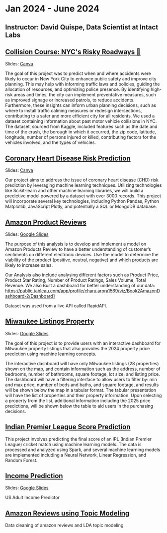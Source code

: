#  Jan 2024 - June 2024

## Instructor: David Quispe, Data Scientist at Intact Labs

## [Collision Course: NYC's Risky Roadways 🚗](https://github.com/davidskaff/vehicle-crashes-nyc)
Slides: [Canva](https://www.canva.com/design/DAGHN2XAUmE/ZFqu48TdzdntSMgobCSG7g/edit)

The goal of this project was to predict when and where accidents were likely to occur in New York City to enhance public safety and improve city planning. This may help with informing traffic laws and policies, guiding the allocation of resources, and optimizing police presence. By identifying high-risk areas and times, the city can implement preventative measures, such as improved signage or increased patrols, to reduce accidents. Furthermore, these insights can inform urban planning decisions, such as where to install traffic calming measures or redesign intersections, contributing to a safer and more efficient city for all residents. We used a dataset containing information about past motor vehicle collisions in NYC. The dataset, sourced from Kaggle, included features such as the date and time of the crash, the borough in which it occurred, the zip code, latitude, longitude, number of persons injured or killed, contributing factors for the vehicles involved, and the types of vehicles.

## [Coronary Heart Disease Risk Prediction](https://github.com/TyliOnel/Project_4-Group_5-Heart_Health)
Slides: [Canva](https://www.canva.com/design/DAGH3rGDzpU/w4Z7X-lqlxe-NptLHqb4iQ/edit)

Our project aims to address the issue of coronary heart disease (CHD) risk prediction by leveraging machine learning techniques. Utilizing technologies like Scikit-learn and other machine learning libraries, we will build a predictive model powered by a dataset with over 3000 records. This project will incorporate several key technologies, including Python Pandas, Python Matplotlib, JavaScript Plotly, and potentially a SQL or MongoDB database.

## [Amazon Product Reviews](https://github.com/Amer4r/amazon_product_reviews_ML)
Slides: [Google Slides](https://docs.google.com/presentation/d/18TjK8ChmEEkLBotjQuiRbuLcqA1cIpAMsKkrK0abwz8/edit#slide=id.p)

The purpose of this analysis is to develop and implement a model on Amazon Products Review to have a better understanding of customer’s sentiments on different electronic devices. Use the model to determine the viability of the product (positive, neutral, negative) and which products are likely to increase sales.

Our Analysis also include analysing different factors such as Product Price, Product Star Rating, Number of Product Ratings, Sales Volume, Total Revenue. We also Built a dashboard for better understanding of our data: https://public.tableau.com/app/profile/charu.arora1569/viz/Book2AmazonDashboard-2/Dashboard1

Dataset was used from a live API called RapidAPI.

## [Miwaukee Listings Property](https://github.com/vivsarraf/Project-4)
Slides: [Google Slides](https://docs.google.com/presentation/d/1GwKYJB99njFbr-xUegxNruvJXoG10SQn0xbaurwp-JE/edit#slide=id.g27381dbf212_0_14)

The goal of this project is to provide users with an interactive dashboard for Milwaukee property listings that also provides the 2024 property price prediction using machine learning concepts.

The interactive dashboard will have only Milwaukee listings (28 properties) shown on the map, and contain information such as the address, number of bedrooms, number of bathrooms, square footage, lot size, and listing price.
The dashboard will have a filtering interface to allow users to filter by: min and max price, number of beds and baths, and square footage, and results will be shown below the map in a tabular format. The tabular presentation will have the list of properties and their property information.
Upon selecting a property from the list, additional information including the 2025 price predictions, will be shown below the table to aid users in the purchasing decisions.

## [Indian Premier League Score Prediction](https://github.com/kasheshjaiin/Project4_IPL)

This project involves predicting the final score of an IPL (Indian Premier League) cricket match using machine learning models. The data is processed and analyzed using Spark, and several machine learning models are implemented including a Neural Network, Linear Regression, and Random Forest.

## [Income Prediction](https://github.com/Naqibee/project4/tree/main)

Slides: [Google Slides](https://docs.google.com/presentation/d/1yOU-kanAZfpSFrFqyzitxKDK5nIxvFROM41O-V3Iojs/edit#slide=id.g1f87997393_0_782)

US Adult Income Predictor

## [Amazon Reviews using Topic Modeling](https://github.com/gmmarsh/project4/tree/main)

Data cleaning of amazon reviews and LDA topic modeling
